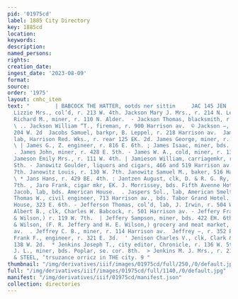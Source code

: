 ```yaml
---
pid: '01975cd'
label: 1885 City Directory
key: 1885cd
location: 
keywords: 
description: 
named_persons: 
rights: 
creation_date: 
ingest_date: '2023-08-09'
format: 
source: 
order: '1975'
layout: cmhc_item
text: "        | BABCOCK THE HATTER, ootds ner sittin     JAC 145 JEN     Jackson
  Lizzie Mrs., col’d, r. 213 W. 4th. Jackson Mary J. Mrs., r. 214 N. Leiter av. Jackson
  Richard M., miner, r. 110 N. Alder.  - Jackson Thomas, blacksmith, r. 406 W. 4th.
  \ .. Jackson William “T., fireman, r. 900 Harrison av.  © Jackson —, dairyman, r.
  204 W. 2d  Jacobs Samuel, barkpr, B. Leppel, r. 218 Harrison av.  James Albert,
  lab, Harrison Red. Wks., r. rear 125 EK. 2d. James George, miner, r. 427 E. 8th.
  \ | James G., Z. engineer, r. 816 E. 6th. ; James Isaac, miner, bds. 508 EB. 3d.
  . James John, miner, r. 428 E. 5th. - James W. A., cold, miner, r. 135 W. 2d. .
  Jameson Emily Mrs., r. 111 W. 4th. | Jamieson William, carriagemkr, rv. 306 KH.
  Sth. - Janowitz Goulder, liquors and cigars, 466 and 519 Harrison av.,  r. 180 W.
  7th. Janowitz Louis, r. 130 W. 7th. Janowitz Samuel M., baker, 516 Harrison av.
  \ * Jans Hans, r. 429 BE. 4th. : Jantzen August, clk, D. & R. G. Ry, vr. 138 W.
  7th. , Jaro Frank, cigar mkr, EK. J. Morrissey, bds. Fifth Avenne Hotel.  Jasper
  Jacob, lab, bds. American House.  . Jaspers Sol., lab, American Smelter.  Jaycox
  Thomas W., civil engineer, 713 Harrison av., bds. Tabor Grand Hotel.  . Jefferson
  House, 323 E. 6th. - Jefferson Thomas, col’d, lab, J. Irwin, r. 504 W. 3d.  Jeffery
  Albert B., clk, Charles W. Babcock, r. 501 Harrison av. - Jeffery Frank R, (Jeffery
  & Wilson,) r. 119 W. 7th.  | Jeffery Sampson, miner, bds. 422 EH. 6th.  Jeffery
  & Wilson, (F. R. Jeffery and H. E. Wilson,) grocery and meat market, 521 Harrison
  av.  . Jeffrey C. B., miner, r. 114 Harrison av.  Jeffrey —, r. 352 EK. 6th. Jeffreys
  Frank F., engineer, r. 321 E. 3d.  ' Jenison Charles V., clk, Clark & Tweed, r.
  138 W. 2d.  * Jenkins Joseph T., city editor, Chronicle, r. 136 W. 5th. Jenkins
  J. L., miner, bds. Poplar, se. cor. 8th.  > Jenkins M. J. Mrs., r. 210 W. 6th.     BUCK
  & STEEL, ‘trsuzance orricz in THE city. 9 "
thumbnail: "/img/derivatives/iiif/images/01975cd/full/250,/0/default.jpg"
full: "/img/derivatives/iiif/images/01975cd/full/1140,/0/default.jpg"
manifest: "/img/derivatives/iiif/01975cd/manifest.json"
collection: directories
---
```


